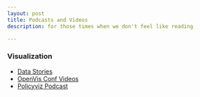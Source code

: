 ```yaml
---
layout: post
title: Podcasts and Videos
description: for those times when we don't feel like reading

---
```


### Visualization
- <a href = "http://datastori.es/" target="_blank">Data Stories</a> 
- [OpenVis Conf Videos](https://openvisconf.com/2015/)
- <a href = "https://itunes.apple.com/us/podcast/the-policyviz-podcast/id982966091?mt=2" target="_blank">Policyviz Podcast</a> 